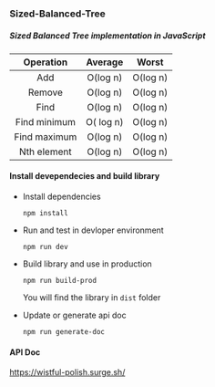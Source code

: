 ### Sized-Balanced-Tree

##### Sized Balanced Tree implementation in JavaScript  



|  Operation   |  Average  |  Worst   |
| :----------: | :-------: | :------: |
|     Add      | O(log n)  | O(log n) |
|    Remove    | O(log n)  | O(log n) |
|     Find     | O(log n)  | O(log n) |
| Find minimum | O( log n) | O(log n) |
| Find maximum | O(log n)  | O(log n) |
| Nth element  | O(log n)  | O(log n) |



#### Install devependecies and build library

- Install dependencies

  `npm install`

- Run and test in devloper environment

  `npm run dev`

- Build library and use in production

  `npm run build-prod`

  You will find the library in `dist` folder

- Update or generate api doc

  `npm run generate-doc`



#### API Doc

https://wistful-polish.surge.sh/

